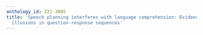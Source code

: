 ```yaml
---
anthology_id: Z21-3005
title: 'Speech planning interferes with language comprehension: Evidence from semantic
  illusions in question-response sequences'
---
```

